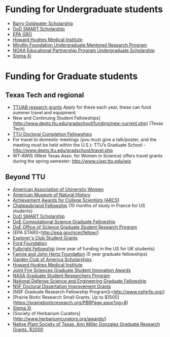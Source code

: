 Funding for Undergraduate students
==================================

- [Barry Goldwater Scholarship](<http://www.act.org/goldwater/>)
- [DoD SMART Scholarship](<http://smart.asee.org/>)
- [EPA GRO](<http://epa.gov/ncer/fellow/>)
- [Howard Hughes Medical Institute](<http://www.hhmi.org/programs/science-education-research-training>)
- [Mindlin Foundation Undergraduate Mentored Research Program](<http://mindlinfoundation.org/funding-opportunities/undergraduate-research-rfa/>)
- [NOAA Educational Partnership Program Undergraduate Scholarship](<http://www.epp.noaa.gov/ssp_undergrad_page.html>)
- [Sigma Xi](https://www.sigmaxi.org/programs/grants-in-aid)

Funding for Graduate students
=============================

## Texas Tech and regional ##

- [TTUAB research grants](http://www.biol.ttu.edu/ttuab/Guidelines.aspx) Apply for these each year, these can fund summer travel and equipment.
- New and Continuing Student Fellowships](<http://www.depts.ttu.edu/gradschool/funding/new-current.php>) (Texas Tech)
- [TTU Doctoral Completion Fellowships](http://www.depts.ttu.edu/gradschool/funding/DoctoralDissertationCompletionFellowships.php)
- For travel to domestic meetings (you must give a talk/poster, and the meeting must be held within the U.S.): TTU’s Graduate School - http://www.depts.ttu.edu/gradschool/travel.php
- WT-AWIS (West Texas Assn. for Women in Science) offers travel grants during the spring semester: http://www.ciser.ttu.edu/wis

## Beyond TTU ##
- [American Association of University Women](http://www.aauw.org/what-we-do/educational-funding-and-awards/)
- [American Museum of Natural History](http://rggs.amnh.org/pages/academics_and_research/fellowship_and_grant_opportunities)
- [Achievement Awards for College Scientists (ARCS)](http://www.arcsfoundation.org/)
- [Chateaubriand Fellowship](http://www.chateaubriand-fellowship.org/) (10 months of study in France for US students)
- [DoD SMART Scholarship](http://smart.asee.org/)
- [DoE Computational Science Graduate Fellowship](http://www.krellinst.org/csgf/)
- [DoE Office of Science Graduate Student Research
  Program](http://science.energy.gov/wdts/scgsr/)
- [EPA STAR](<http://epa.gov/ncer/fellow/)
- [Explorer's Club Student Grants](http://www.explorers.org)
- [Ford Foundation ](http://sites.nationalacademies.org/PGA/FordFellowships/index.htm)
- [Fulbright Fellowship](http://www.fulbright.org.uk/fulbright-awards/exchanges-to-the-usa/postgraduates) (one year of funding in the US for UK students)
- [Fannie and John Hertz
  Foundation](http://www.hertzfoundation.org/) (5 year graduate
  fellowships)
- [Garden Club of America Scholarships](https://www.gcamerica.org/scholarships)
- [Howard Hughes Medical
  Institute](http://www.hhmi.org/programs/science-education-research-training)
- [Joint Fire Sciences Graduate Student Innovation Awards](http://www.firescience.gov/JFSP_funding_announcements.cfm)
- [NASA Graduate Student Researchers Program](https://fellowships.nasaprs.com/gsrp/nav/)
- [National Defense Science and Engineering Graduate Fellowship](<http://ndseg.asee.org/>)
- [NSF Doctoral Dissertation Improvement Grants](http://www.nsf.gov/funding/pgm_summ.jsp?pims_id=5234)
- [NSF Graduate Research Fellowship Program](<http://www.nsfgrfp.org/)
- [Prairie Biotic Research Small Grants. Up to $1500] (https://prairiebioticresearch.org/PBRPage.aspx?pg=8)
- [Sigma Xi](https://www.sigmaxi.org/programs/grants-in-aid)
- [Society of Herbarium Curators] (http://www.herbariumcurators.org/awards/)
- [Native Plant Society of Texas. Ann Miller Gonzalez Graduate Research Grants. $2000](http://npsot.org/wp/education/research-grants/)

